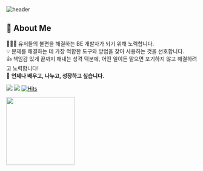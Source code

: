 ![header](https://capsule-render.vercel.app/api?type=Venom&color=auto&height=300&section=header&text=Hello,%20I'm%20DONGHO&fontSize=90)

## 🙋 About Me
<p>
🧑🏻‍💻 유저들의 불편을 해결하는 BE 개발자가 되기 위해 노력합니다.<br>
💡 문제를 해결하는 데 가장 적합한 도구와 방법을 찾아 사용하는 것을 선호합니다.<br>
👍 책임감 있게 끝까지 해내는 성격 덕분에, 어떤 일이든 맡으면 포기하지 않고 해결하려고 노력합니다!<br>
🌱 <b>언제나 배우고, 나누고, 성장하고 싶습니다.</b>
</p>

<a href="https://dongho.oopy.io" target="_blank"><img src="https://img.shields.io/badge/RESUME-129900?style=flat" /></a>
<a href="https://dongho.oopy.io/blog" target="_blank"><img src="https://img.shields.io/badge/BLOG-F64714?style=flat" /></a>
[![Hits](https://hits.seeyoufarm.com/api/count/incr/badge.svg?url=https%3A%2F%2Fgithub.com%2FJangDongHo%2Fhit-counter&count_bg=%2379C83D&title_bg=%23555555&icon=&icon_color=%23E7E7E7&title=hits&edge_flat=false)](https://github.com/JangDongHo)

<img src="https://render.gitanimals.org/farms/JangDongHo" height="180" />
